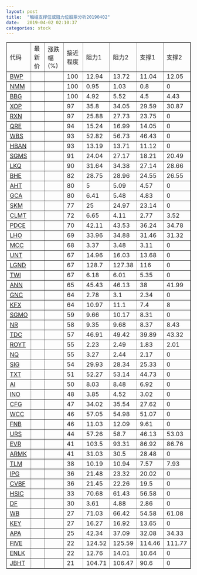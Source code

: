 ```yaml
---
layout: post
title:  "触碰支撑位或阻力位股票分析20190402"
date:   2019-04-02 02:10:37
categories: stock
---
```

<script type="text/javascript">
var stockList = []
stockList.push('gb_bwp');
stockList.push('gb_nmm');
stockList.push('gb_bbg');
stockList.push('gb_xop');
stockList.push('gb_rxn');
stockList.push('gb_qre');
stockList.push('gb_wbs');
stockList.push('gb_hban');
stockList.push('gb_sgms');
stockList.push('gb_lkq');
stockList.push('gb_bhe');
stockList.push('gb_aht');
stockList.push('gb_gca');
stockList.push('gb_skm');
stockList.push('gb_clmt');
stockList.push('gb_pdce');
stockList.push('gb_lho');
stockList.push('gb_mcc');
stockList.push('gb_unt');
stockList.push('gb_lgnd');
stockList.push('gb_twi');
stockList.push('gb_ann');
stockList.push('gb_gnc');
stockList.push('gb_kfx');
stockList.push('gb_sgmo');
stockList.push('gb_nr');
stockList.push('gb_tdc');
stockList.push('gb_royt');
stockList.push('gb_nq');
stockList.push('gb_sig');
stockList.push('gb_txt');
stockList.push('gb_ai');
stockList.push('gb_ino');
stockList.push('gb_cfg');
stockList.push('gb_wcc');
stockList.push('gb_fnb');
stockList.push('gb_urs');
stockList.push('gb_evr');
stockList.push('gb_armk');
stockList.push('gb_tlm');
stockList.push('gb_ipg');
stockList.push('gb_cvbf');
stockList.push('gb_hsic');
stockList.push('gb_df');
stockList.push('gb_wb');
stockList.push('gb_key');
stockList.push('gb_apa');
stockList.push('gb_five');
stockList.push('gb_enlk');
stockList.push('gb_jbht');
</script>
<table border="1">
 <tr>
 <td>代码</td>
 <td>最新价</td>
 <td>涨跌幅(%)</td>
 <td>接近程度</td>
 <td>阻力1</td>
 <td>阻力2</td>
 <td>支撑1</td>
 <td>支撑2</td>
</tr>
  <tr id="bwp" class="green">
  <td><a href="http://stock.finance.sina.com.cn/usstock/quotes/BWP.html" target="_blank">BWP</a></td><td></td><td></td><td>100</td><td>12.94</td><td>13.72</td><td>11.04</td><td>12.05</td></tr>
  <tr id="nmm" class="red">
  <td><a href="http://stock.finance.sina.com.cn/usstock/quotes/NMM.html" target="_blank">NMM</a></td><td></td><td></td><td>100</td><td>0.95</td><td>1.03</td><td>0.8</td><td>0</td></tr>
  <tr id="bbg" class="red">
  <td><a href="http://stock.finance.sina.com.cn/usstock/quotes/BBG.html" target="_blank">BBG</a></td><td></td><td></td><td>100</td><td>4.92</td><td>5.52</td><td>4.5</td><td>4.43</td></tr>
  <tr id="xop" class="green">
  <td><a href="http://stock.finance.sina.com.cn/usstock/quotes/XOP.html" target="_blank">XOP</a></td><td></td><td></td><td>97</td><td>35.8</td><td>34.05</td><td>29.59</td><td>30.87</td></tr>
  <tr id="rxn" class="red">
  <td><a href="http://stock.finance.sina.com.cn/usstock/quotes/RXN.html" target="_blank">RXN</a></td><td></td><td></td><td>97</td><td>25.88</td><td>27.73</td><td>23.75</td><td>0</td></tr>
  <tr id="qre" class="red">
  <td><a href="http://stock.finance.sina.com.cn/usstock/quotes/QRE.html" target="_blank">QRE</a></td><td></td><td></td><td>94</td><td>15.24</td><td>16.99</td><td>14.05</td><td>0</td></tr>
  <tr id="wbs" class="red">
  <td><a href="http://stock.finance.sina.com.cn/usstock/quotes/WBS.html" target="_blank">WBS</a></td><td></td><td></td><td>93</td><td>52.82</td><td>56.73</td><td>46.43</td><td>0</td></tr>
  <tr id="hban" class="red">
  <td><a href="http://stock.finance.sina.com.cn/usstock/quotes/HBAN.html" target="_blank">HBAN</a></td><td></td><td></td><td>93</td><td>13.19</td><td>13.71</td><td>11.12</td><td>0</td></tr>
  <tr id="sgms" class="green">
  <td><a href="http://stock.finance.sina.com.cn/usstock/quotes/SGMS.html" target="_blank">SGMS</a></td><td></td><td></td><td>91</td><td>24.04</td><td>27.17</td><td>18.21</td><td>20.49</td></tr>
  <tr id="lkq" class="green">
  <td><a href="http://stock.finance.sina.com.cn/usstock/quotes/LKQ.html" target="_blank">LKQ</a></td><td></td><td></td><td>90</td><td>31.64</td><td>34.38</td><td>27.14</td><td>28.66</td></tr>
  <tr id="bhe" class="green">
  <td><a href="http://stock.finance.sina.com.cn/usstock/quotes/BHE.html" target="_blank">BHE</a></td><td></td><td></td><td>82</td><td>28.75</td><td>28.96</td><td>24.55</td><td>26.55</td></tr>
  <tr id="aht" class="red">
  <td><a href="http://stock.finance.sina.com.cn/usstock/quotes/AHT.html" target="_blank">AHT</a></td><td></td><td></td><td>80</td><td>5</td><td>5.09</td><td>4.57</td><td>0</td></tr>
  <tr id="gca" class="green">
  <td><a href="http://stock.finance.sina.com.cn/usstock/quotes/GCA.html" target="_blank">GCA</a></td><td></td><td></td><td>80</td><td>6.41</td><td>5.48</td><td>4.83</td><td>0</td></tr>
  <tr id="skm" class="red">
  <td><a href="http://stock.finance.sina.com.cn/usstock/quotes/SKM.html" target="_blank">SKM</a></td><td></td><td></td><td>77</td><td>25</td><td>24.97</td><td>23.14</td><td>0</td></tr>
  <tr id="clmt" class="green">
  <td><a href="http://stock.finance.sina.com.cn/usstock/quotes/CLMT.html" target="_blank">CLMT</a></td><td></td><td></td><td>72</td><td>6.65</td><td>4.11</td><td>2.77</td><td>3.52</td></tr>
  <tr id="pdce" class="red">
  <td><a href="http://stock.finance.sina.com.cn/usstock/quotes/PDCE.html" target="_blank">PDCE</a></td><td></td><td></td><td>70</td><td>42.11</td><td>43.53</td><td>36.24</td><td>34.78</td></tr>
  <tr id="lho" class="green">
  <td><a href="http://stock.finance.sina.com.cn/usstock/quotes/LHO.html" target="_blank">LHO</a></td><td></td><td></td><td>69</td><td>33.96</td><td>34.88</td><td>31.46</td><td>31.32</td></tr>
  <tr id="mcc" class="green">
  <td><a href="http://stock.finance.sina.com.cn/usstock/quotes/MCC.html" target="_blank">MCC</a></td><td></td><td></td><td>68</td><td>3.37</td><td>3.48</td><td>3.11</td><td>0</td></tr>
  <tr id="unt" class="red">
  <td><a href="http://stock.finance.sina.com.cn/usstock/quotes/UNT.html" target="_blank">UNT</a></td><td></td><td></td><td>67</td><td>14.96</td><td>16.03</td><td>13.68</td><td>0</td></tr>
  <tr id="lgnd" class="red">
  <td><a href="http://stock.finance.sina.com.cn/usstock/quotes/LGND.html" target="_blank">LGND</a></td><td></td><td></td><td>67</td><td>128.7</td><td>127.38</td><td>116</td><td>0</td></tr>
  <tr id="twi" class="red">
  <td><a href="http://stock.finance.sina.com.cn/usstock/quotes/TWI.html" target="_blank">TWI</a></td><td></td><td></td><td>67</td><td>6.18</td><td>6.01</td><td>5.35</td><td>0</td></tr>
  <tr id="ann" class="red">
  <td><a href="http://stock.finance.sina.com.cn/usstock/quotes/ANN.html" target="_blank">ANN</a></td><td></td><td></td><td>65</td><td>45.43</td><td>46.13</td><td>38</td><td>41.99</td></tr>
  <tr id="gnc" class="red">
  <td><a href="http://stock.finance.sina.com.cn/usstock/quotes/GNC.html" target="_blank">GNC</a></td><td></td><td></td><td>64</td><td>2.78</td><td>3.1</td><td>2.34</td><td>0</td></tr>
  <tr id="kfx" class="green">
  <td><a href="http://stock.finance.sina.com.cn/usstock/quotes/KFX.html" target="_blank">KFX</a></td><td></td><td></td><td>64</td><td>10.97</td><td>11.1</td><td>7.4</td><td>8</td></tr>
  <tr id="sgmo" class="red">
  <td><a href="http://stock.finance.sina.com.cn/usstock/quotes/SGMO.html" target="_blank">SGMO</a></td><td></td><td></td><td>59</td><td>9.66</td><td>10.17</td><td>8.31</td><td>0</td></tr>
  <tr id="nr" class="red">
  <td><a href="http://stock.finance.sina.com.cn/usstock/quotes/NR.html" target="_blank">NR</a></td><td></td><td></td><td>58</td><td>9.35</td><td>9.68</td><td>8.37</td><td>8.43</td></tr>
  <tr id="tdc" class="green">
  <td><a href="http://stock.finance.sina.com.cn/usstock/quotes/TDC.html" target="_blank">TDC</a></td><td></td><td></td><td>57</td><td>46.91</td><td>49.42</td><td>39.89</td><td>43.32</td></tr>
  <tr id="royt" class="red">
  <td><a href="http://stock.finance.sina.com.cn/usstock/quotes/ROYT.html" target="_blank">ROYT</a></td><td></td><td></td><td>55</td><td>2.23</td><td>2.49</td><td>1.83</td><td>2.01</td></tr>
  <tr id="nq" class="green">
  <td><a href="http://stock.finance.sina.com.cn/usstock/quotes/NQ.html" target="_blank">NQ</a></td><td></td><td></td><td>55</td><td>3.27</td><td>2.44</td><td>2.17</td><td>0</td></tr>
  <tr id="sig" class="red">
  <td><a href="http://stock.finance.sina.com.cn/usstock/quotes/SIG.html" target="_blank">SIG</a></td><td></td><td></td><td>54</td><td>29.93</td><td>28.34</td><td>25.33</td><td>0</td></tr>
  <tr id="txt" class="red">
  <td><a href="http://stock.finance.sina.com.cn/usstock/quotes/TXT.html" target="_blank">TXT</a></td><td></td><td></td><td>51</td><td>52.27</td><td>53.14</td><td>44.73</td><td>0</td></tr>
  <tr id="ai" class="red">
  <td><a href="http://stock.finance.sina.com.cn/usstock/quotes/AI.html" target="_blank">AI</a></td><td></td><td></td><td>50</td><td>8.03</td><td>8.48</td><td>6.92</td><td>0</td></tr>
  <tr id="ino" class="red">
  <td><a href="http://stock.finance.sina.com.cn/usstock/quotes/INO.html" target="_blank">INO</a></td><td></td><td></td><td>48</td><td>3.85</td><td>4.52</td><td>3.02</td><td>0</td></tr>
  <tr id="cfg" class="red">
  <td><a href="http://stock.finance.sina.com.cn/usstock/quotes/CFG.html" target="_blank">CFG</a></td><td></td><td></td><td>47</td><td>34.02</td><td>35.54</td><td>27.62</td><td>0</td></tr>
  <tr id="wcc" class="red">
  <td><a href="http://stock.finance.sina.com.cn/usstock/quotes/WCC.html" target="_blank">WCC</a></td><td></td><td></td><td>46</td><td>57.05</td><td>54.98</td><td>51.07</td><td>0</td></tr>
  <tr id="fnb" class="red">
  <td><a href="http://stock.finance.sina.com.cn/usstock/quotes/FNB.html" target="_blank">FNB</a></td><td></td><td></td><td>46</td><td>11.03</td><td>12.09</td><td>9.61</td><td>0</td></tr>
  <tr id="urs" class="green">
  <td><a href="http://stock.finance.sina.com.cn/usstock/quotes/URS.html" target="_blank">URS</a></td><td></td><td></td><td>44</td><td>57.26</td><td>58.7</td><td>46.13</td><td>53.03</td></tr>
  <tr id="evr" class="green">
  <td><a href="http://stock.finance.sina.com.cn/usstock/quotes/EVR.html" target="_blank">EVR</a></td><td></td><td></td><td>41</td><td>103.5</td><td>93.31</td><td>86.92</td><td>86.76</td></tr>
  <tr id="armk" class="red">
  <td><a href="http://stock.finance.sina.com.cn/usstock/quotes/ARMK.html" target="_blank">ARMK</a></td><td></td><td></td><td>41</td><td>31.03</td><td>30.5</td><td>28.48</td><td>0</td></tr>
  <tr id="tlm" class="green">
  <td><a href="http://stock.finance.sina.com.cn/usstock/quotes/TLM.html" target="_blank">TLM</a></td><td></td><td></td><td>38</td><td>10.19</td><td>10.94</td><td>7.57</td><td>7.93</td></tr>
  <tr id="ipg" class="red">
  <td><a href="http://stock.finance.sina.com.cn/usstock/quotes/IPG.html" target="_blank">IPG</a></td><td></td><td></td><td>36</td><td>21.48</td><td>23.32</td><td>20.02</td><td>0</td></tr>
  <tr id="cvbf" class="green">
  <td><a href="http://stock.finance.sina.com.cn/usstock/quotes/CVBF.html" target="_blank">CVBF</a></td><td></td><td></td><td>36</td><td>21.45</td><td>22.26</td><td>19.5</td><td>0</td></tr>
  <tr id="hsic" class="red">
  <td><a href="http://stock.finance.sina.com.cn/usstock/quotes/HSIC.html" target="_blank">HSIC</a></td><td></td><td></td><td>33</td><td>70.68</td><td>61.43</td><td>56.58</td><td>0</td></tr>
  <tr id="df" class="green">
  <td><a href="http://stock.finance.sina.com.cn/usstock/quotes/DF.html" target="_blank">DF</a></td><td></td><td></td><td>30</td><td>3.61</td><td>4.88</td><td>2.86</td><td>0</td></tr>
  <tr id="wb" class="red">
  <td><a href="http://stock.finance.sina.com.cn/usstock/quotes/WB.html" target="_blank">WB</a></td><td></td><td></td><td>27</td><td>71.03</td><td>66.42</td><td>54.58</td><td>61.08</td></tr>
  <tr id="key" class="green">
  <td><a href="http://stock.finance.sina.com.cn/usstock/quotes/KEY.html" target="_blank">KEY</a></td><td></td><td></td><td>27</td><td>16.27</td><td>16.92</td><td>13.65</td><td>0</td></tr>
  <tr id="apa" class="green">
  <td><a href="http://stock.finance.sina.com.cn/usstock/quotes/APA.html" target="_blank">APA</a></td><td></td><td></td><td>25</td><td>42.34</td><td>37.09</td><td>32.08</td><td>34.33</td></tr>
  <tr id="five" class="red">
  <td><a href="http://stock.finance.sina.com.cn/usstock/quotes/FIVE.html" target="_blank">FIVE</a></td><td></td><td></td><td>22</td><td>124.52</td><td>125.59</td><td>114.46</td><td>111.77</td></tr>
  <tr id="enlk" class="red">
  <td><a href="http://stock.finance.sina.com.cn/usstock/quotes/ENLK.html" target="_blank">ENLK</a></td><td></td><td></td><td>22</td><td>12.76</td><td>14.01</td><td>10.64</td><td>0</td></tr>
  <tr id="jbht" class="red">
  <td><a href="http://stock.finance.sina.com.cn/usstock/quotes/JBHT.html" target="_blank">JBHT</a></td><td></td><td></td><td>21</td><td>104.71</td><td>106.47</td><td>90.6</td><td>0</td></tr>
</table>
